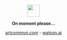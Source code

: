 <p align="center">
	<img width="40" src="https://github.githubassets.com/assets/mona-loading-default-c3c7aad1282f.gif">
<p align="center">
    <strong>On moment please...</strong>
</p>
<p align="center">
	<a href="https://www.artcommun.com" target="_blank" >artcommun.com</a> - 
	<a href="https://github.com/LatentDream/watson.ai" target="_blank" >watson.ai</a>
</p>
